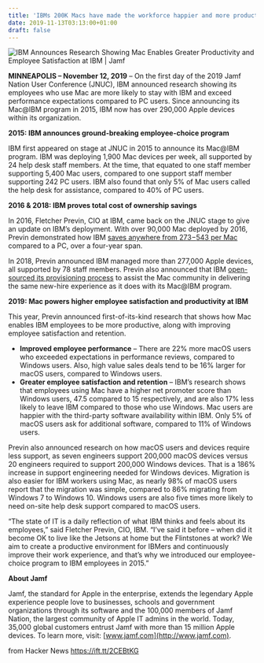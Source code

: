 ```yaml
---
title: 'IBMs 200K Macs have made the workforce happier and more productive'
date: 2019-11-13T03:13:00+01:00
draft: false
---
```


![](https://resources.jamf.com/images/icons/jamf-og-image.jpg "IBM Announces Research Showing Mac Enables Greater Productivity and Employee Satisfaction at IBM | Jamf")  

**MINNEAPOLIS – November 12, 2019** – On the first day of the 2019 Jamf Nation User Conference (JNUC), IBM announced research showing its employees who use Mac are more likely to stay with IBM and exceed performance expectations compared to PC users. Since announcing its Mac@IBM program in 2015, IBM now has over 290,000 Apple devices within its organization.

**2015: IBM announces ground-breaking employee-choice program**

IBM first appeared on stage at JNUC in 2015 to announce its Mac@IBM program. IBM was deploying 1,900 Mac devices per week, all supported by 24 help desk staff members. At the time, that equated to one staff member supporting 5,400 Mac users, compared to one support staff member supporting 242 PC users. IBM also found that only 5% of Mac users called the help desk for assistance, compared to 40% of PC users.

**2016 & 2018: IBM proves total cost of ownership savings**

In 2016, Fletcher Previn, CIO at IBM, came back on the JNUC stage to give an update on IBM’s deployment. With over 90,000 Mac deployed by 2016, Previn demonstrated how IBM [saves anywhere from $273-$543 per Mac](https://www.jamf.com/blog/debate-over-ibm-confirms-that-macs-are-535-less-expensive-than-pcs/) compared to a PC, over a four-year span.

In 2018, Previn announced IBM managed more than 277,000 Apple devices, all supported by 78 staff members. Previn also announced that IBM [open-sourced its provisioning process](https://www.jamf.com/resources/videos/apple-management-and-employee-choice-at-ibm/) to assist the Mac community in delivering the same new-hire experience as it does with its Mac@IBM program.

**2019: Mac powers higher employee satisfaction and productivity at IBM**

This year, Previn announced first-of-its-kind research that shows how Mac enables IBM employees to be more productive, along with improving employee satisfaction and retention.

*   **Improved employee performance** – There are 22% more macOS users who exceeded expectations in performance reviews, compared to Windows users. Also, high value sales deals tend to be 16% larger for macOS users, compared to Windows users.
*   **Greater employee satisfaction** **and retention** – IBM’s research shows that employees using Mac have a higher net promoter score than Windows users, 47.5 compared to 15 respectively, and are also 17% less likely to leave IBM compared to those who use Windows. Mac users are happier with the third-party software availability within IBM. Only 5% of macOS users ask for additional software, compared to 11% of Windows users.

Previn also announced research on how macOS users and devices require less support, as seven engineers support 200,000 macOS devices versus 20 engineers required to support 200,000 Windows devices. That is a 186% increase in support engineering needed for Windows devices. Migration is also easier for IBM workers using Mac, as nearly 98% of macOS users report that the migration was simple, compared to 86% migrating from Windows 7 to Windows 10. Windows users are also five times more likely to need on-site help desk support compared to macOS users.

“The state of IT is a daily reflection of what IBM thinks and feels about its employees,” said Fletcher Previn, CIO, IBM. “I’ve said it before – when did it become OK to live like the Jetsons at home but the Flintstones at work? We aim to create a productive environment for IBMers and continuously improve their work experience, and that’s why we introduced our employee-choice program to IBM employees in 2015.”

**About Jamf**

Jamf, the standard for Apple in the enterprise, extends the legendary Apple experience people love to businesses, schools and government organizations through its software and the 100,000 members of Jamf Nation, the largest community of Apple IT admins in the world. Today, 35,000 global customers entrust Jamf with more than 15 million Apple devices. To learn more, visit: [www.jamf.com](http://www.jamf.com).

  
  
from Hacker News https://ift.tt/2CEBtKG